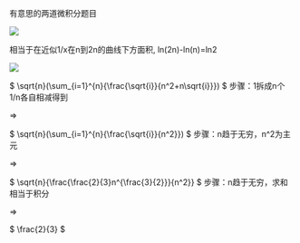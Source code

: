 有意思的两道微积分题目

![](https://c.1ovv.com/2023/03/24/n8jkU.jpeg)

相当于在近似1/x在n到2n的曲线下方面积, ln(2n)-ln(n)=ln2

![](https://c.1ovv.com/2023/03/24/n8H38.jpeg)

$ \sqrt{n}(\sum_{i=1}^{n}{\frac{\sqrt{i}}{n^2+n\sqrt{i}}}) $ 步骤：1拆成n个1/n各自相减得到

=>

$ \sqrt{n}(\sum_{i=1}^{n}{\frac{\sqrt{i}}{n^2}}) $ 步骤：n趋于无穷，n^2为主元

=>

$ \sqrt{n}{\frac{\frac{2}{3}n^{\frac{3}{2}}}{n^2}} $ 步骤：n趋于无穷，求和相当于积分

=>

$ \frac{2}{3} $
